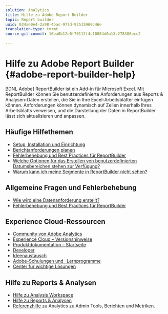 ```yaml
---
solution: Analytics
title: Hilfe zu Adobe Report Builder
topic: Report builder
uuid: 034ae0e4-2a98-4bac-977d-92515960c46e
translation-type: tm+mt
source-git-commit: 16ba0b12e0f70112f4c10804d0a13c278388ecc2

---
```



# Hilfe zu Adobe Report Builder {#adobe-report-builder-help}

[!DNL Adobe] ReportBuilder ist ein Add-in für Microsoft Excel. Mit ReportBuilder können Sie benutzerdefinierte Anforderungen aus Reports &amp; Analysen-Daten erstellen, die Sie in Ihre Excel-Arbeitsblätter einfügen können. Anforderungen können dynamisch auf Zellen innerhalb Ihres Arbeitsblatts verweisen, und die Darstellung der Daten in ReportBuilder lässt sich aktualisieren und anpassen.

<!-- >>[!IMPORTANT]
>
>Update your installation of Report Builder to the latest version. This update is a pre-requisite for running the Analytics user ID migration to the Admin Console, beginning in April 2018.
>
>See [Analytics User Migration to the Admin Console](https://marketing.adobe.com/resources/help/en_US/experience-cloud/admin-console/analytics-migration/) for migration information.

>[!IMPORTANT]
>
>Due to the end of support for TLS 1.0, we recommended that Adobe Report Builder (ARB) users download ARB v5.6.21 prior to September 13, 2018. After that date, prior versions of ARB will not be supported. -->

<!-- Tutorial goes here -->

## Häufige Hilfethemen

* [Setup, Installation und Einrichtung](setup/login.md)
* [Berichtanforderungen planen](schedule-report-requests.md)
* [Fehlerbehebung und Best Practices für ReportBuilder](troubleshoot.md)
* [Welche Optionen für das Erstellen von benutzerdefinierten Datumsbereichen stehen zur Verfügung?](data-requests/configuring-report-dates/c-customized-date-expressions/t-customized-date-expressions.md)
* [Warum kann ich meine Segmente in ReportBuilder nicht sehen?](data-requests/segmentation.md)

## Allgemeine Fragen und Fehlerbehebung

* [Wie wird eine Datenanforderung erstellt?](data-requests/t-create-a-data-request.md)
* [Fehlerbehebung und Best Practices für ReportBuilder](troubleshoot.md)

## Experience Cloud-Ressourcen

* [Community von Adobe Analytics](https://helpx.adobe.com/marketing-cloud/analytics.html)
* [Experience Cloud – Versionshinweise](https://marketing.adobe.com/resources/help/en_US/whatsnew/index.html#Current%20Release%20Notes)
* [Produktdokumentation – Startseite](https://marketing.adobe.com/resources/help/en_US/home/index.html)
* [Developer](https://marketing.adobe.com/resources/help/en_US/home/index.html#Developer)
* [Ideenaustausch](https://ideas.omniture.com/t5/Adobe-Idea-Exchange-for-Omniture/idb-p/IdeaExchange3)
* [Adobe-Schulungen und -Lernprogramme](https://helpx.adobe.com/learning.html?promoid=KAUDK)
* [Center für wichtige Lösungen](https://www.omniture.com/en/products/online_business_optimization)

## Hilfe zu Reports &amp; Analysen

* [Hilfe zu Analysis Workspace](https://marketing.adobe.com/resources/help/en_US/analytics/analysis-workspace/)
* [Hilfe zu Reports &amp; Analysen](https://marketing.adobe.com/resources/help/en_US/sc/user/index.html)
* [Referenzhilfe](https://marketing.adobe.com/resources/help/en_US/reference/index.html) zu Analytics zu Admin Tools, Berichten und Metriken.

